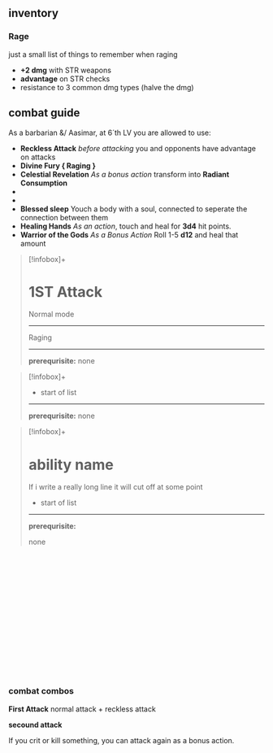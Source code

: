 ## inventory

### Rage
just a small list of things to remember when raging
- **+2 dmg** with STR weapons
- **advantage** on STR checks
- resistance to 3 common dmg types (halve the dmg)


## combat guide
As a barbarian &/ Aasimar, at 6´th LV you are allowed to use:
- **Reckless Attack** *before attacking* you and opponents have advantage on attacks
- **Divine Fury { Raging }** 
- **Celestial Revelation** *As a bonus action* transform into **Radiant Consumption**
- 
- 
- **Blessed sleep**  Youch a body with a soul, connected to seperate the connection between them
- **Healing Hands** *As an action*,  touch and heal  for **3d4** hit points.
- **Warrior of the Gods** *As a Bonus Action* Roll 1-5 **d12** and heal that amount




>[!infobox]+
># 1ST Attack
> Normal mode
> 
> ---
> Raging
> 
> ---
> **prerequrisite:**
> none



>[!infobox]+
>
>  - start of list
> ---
> **prerequrisite:**
> none
> 


>[!infobox]+
># ability name
> If i write a really long line it will cut off at some point
>  - start of list
> ---
> **prerequrisite:**
> 
> none
> 

<br><br><br><br><br><br><br><br><br><br><br><br><br><br>

### combat combos
**First Attack** 
normal attack + reckless attack

**secound attack**

If you crit or kill something, you can attack again as a bonus action. 


